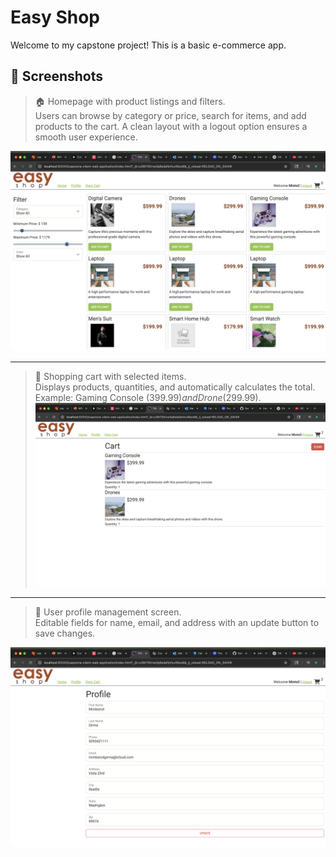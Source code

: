 # Easy Shop

Welcome to my capstone project! This is a basic e-commerce app.

## 📸 Screenshots

> 🏠 Homepage with product listings and filters.  
Users can browse by category or price, search for items, and add products to the cart. A clean layout with a logout option ensures a smooth user experience.

![Screenshot  01.png](screenshots/Screenshot%20%2001.png)

---

> 🛒 Shopping cart with selected items.  
Displays products, quantities, and automatically calculates the total. Example: Gaming Console ($399.99) and Drone ($299.99).
![Screenshot 02.png](screenshots/Screenshot%2002.png)

---
> 👤 User profile management screen.  
Editable fields for name, email, and address with an update button to save changes.

![Screenshot  03.png](screenshots/Screenshot%20%2003.png)
